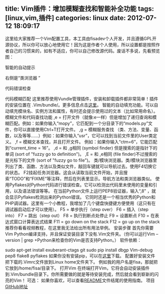 title: Vim插件：增加模糊查找和智能补全功能
tags: [linux,vim,插件]
categories: linux
date: 2012-07-12 18:09:17
---
这里给大家推荐一个Vim配置工具，本工具由fisadev个人开发，并且遵循GPL开源协议，所以你可以放心地使用它！因为这是作者个人使用，所以设置都是按照作者自己的习惯来的，如有不适应，你可以自己修改源代码。废话不多说，先看预览图：

智能的自动提示

右侧是“类浏览器 ”

代码错误检查

代码模糊匹配
这里推荐使用Vundle管理插件，安装和卸载插件都非常简单！插件的安装位置在 .Vim/bundle/。更多信息点击[这里](https://github.com/VundleVim/Vundle.vim)。
智能的自动填充功能。可以自动填充模块名、实例方法和属性，有时还会提示使用过的文本（比如常用命名）。
模糊文件和代码查找功能
,e = 打开文件（就像:e一样）但是增加了递归查询和模糊匹配。例如：如果你输入“mopy”，它匹配到一个分目录下的“models.py”文件，你可以直接使用Ctrl+T打开文件。
,g = 模糊服务查找 （类、方法、变量、函数，以及等等……）例如：如果你输入“usr”，它可以找到当前文件里的User类定义。
,f = 模糊文本查找，并且打开文件。 例如：如果你输入“ctm=6”，它能匹配到“current_time = 16”。
,d = 和 ,g相同 (symbol finder) 但是搜索的是指针下的单词 (sort of "fuzzy go to definition")。
,E = 和 ,e相同 (file finder)不过搜索的是光标下的文件 (sort of "fuzzy go to file")。
类/模块浏览器。类/模块浏览器里列出了类、函数、方法以及类似文件，敲回车键就可以导航过去。使用F4切换它的状态。 
F2挂起任务浏览器。这会从读取当前文件开始，并且搜索“TODO”和“FIXME”等注释，然后在列表里显示。导航方法和类浏览器类似。
使用Pyflakes对Python代码进行错误检查。它可以检测出代码里未使用的变量和引用，以及语法错误等等。
在当前Python文件上运行PEP8验证器，输入“,8” ，就会显示Pyflakes检测出来的Python错误。
它同时还是一个相当优秀的Python和PHP调试器。这里有一个小教程，我增加了几个键盘快捷键方便使用（这只有在调试器启动后才可以使用）。
F5 = 单步执行（step over）
F6 = 插入（step into）
F7 = 跳出（step out）
F8 = 执行到断点处停止
F9 = 设置断点
F10 = 在表达式窗口计算表达式结果
F11 = go down on the stack
F12 = go up on the stack
推荐你看看视频教程，在这里我无法给出所有用法举例。 
安装步骤
首先你需要Vim Python编译支持，并且保证安装目录下没有.Vim文件夹。（你可以运行Vim –version | grep +Python来检查你的Vim是否支持Python。）
软件依赖：

sudo apt-get install exuberant-ctags git 
sudo pip install dbgp Vim-debug pep8 flake8 pyflakes 
如果你没有安装pip，可以在[这里](https://pypi.python.org/pypi/pip)下载。
配置好安装文件
把下载的.Vimrc文件放到Linux home文件夹下。
例如我的用户名是fisa，那就把它放到/home/fisa/目录下。
打开Vim
在终端打开Vim，它将会自动安装插件到.Vim/bundle目录下。你所需要做的就是等待安装完成，然后就会看到崭新的闪亮的Vim！
可选：
如果你喜欢，可以查看[README](https://github.com/fisadev/fisa-Vim-config/blob/master/README.rst)文件结尾的使用指南。
项目[GitHub地址](https://github.com/fisadev/fisa-Vim-config)
